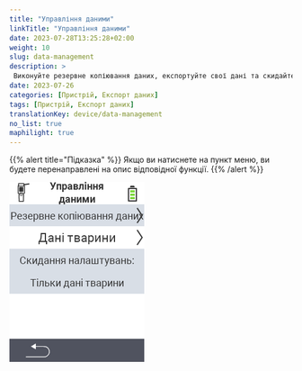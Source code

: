 ```yaml
---
title: "Управління даними"
linkTitle: "Управління даними"
date: 2023-07-28T13:25:28+02:00
weight: 10
slug: data-management
description: >
 Виконуйте резервне копіювання даних, експортуйте свої дані та скидайте пристрій
date: 2023-07-26
categories: [Пристрій, Експорт даних]
tags: [Пристрій, Експорт даних]
translationKey: device/data-management
no_list: true
maphilight: true
---
```

{{% alert title="Підказка" %}}
Якщо ви натиснете на пункт меню, ви будете перенаправлені на опис відповідної функції.
{{% /alert %}}

<img src="menu.png" alt="VitalControl Управління даними" title="Управління даними" usemap="#workmap" class="maphilight" />

<map name="workmap">
  <area shape="rect" coords="2,40,238,80" alt="Резервне копіювання даних" title="Інструкції щодо створення резервної копії можна знайти тут&#10;Клацніть мишею: відкрити документацію" href="/uk/docs/device/data-management/data-backup/">

  <area shape="rect" coords="2,80,238,120" alt="Дані тварин" title="Інструкції щодо відновлення резервної копії можна знайти тут&#10;Клацніть мишею: відкрити документацію" href="/uk/docs/device/data-management/animal-data/">

  <area shape="rect" coords="2,120,238,200" alt="Скидання до заводських налаштувань" title="Всю інформацію та інструкції щодо скидання пристрою та даних тварин можна знайти тут&#10;Клацніть мишею: відкрити документацію" href="/uk/docs/reset/">

  <area shape="rect" coords="2,282,120,319" alt="Назад" title="Всю інформацію та інструкції щодо експорту даних тварин можна знайти тут&#10;Клацніть мишею: відкрити документацію" href="/uk/docs/device/">
</map>
